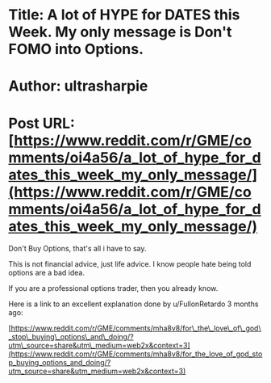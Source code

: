 # Title: A lot of HYPE for DATES this Week. My only message is Don't FOMO into Options.
# Author: ultrasharpie
# Post URL: [https://www.reddit.com/r/GME/comments/oi4a56/a_lot_of_hype_for_dates_this_week_my_only_message/](https://www.reddit.com/r/GME/comments/oi4a56/a_lot_of_hype_for_dates_this_week_my_only_message/)


Don't Buy Options, that's all i have to say. 

This is not financial advice, just life advice. I know people hate being told  options are a bad idea.

If you are a professional options trader, then you already know. 

Here is a link to an excellent explanation done by u/FullonRetardo 3 months ago:

[https://www.reddit.com/r/GME/comments/mha8v8/for\_the\_love\_of\_god\_stop\_buying\_options\_and\_doing/?utm\_source=share&utm\_medium=web2x&context=3](https://www.reddit.com/r/GME/comments/mha8v8/for_the_love_of_god_stop_buying_options_and_doing/?utm_source=share&utm_medium=web2x&context=3)